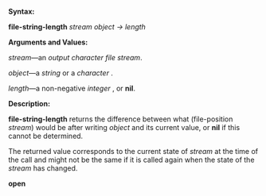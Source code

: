  

**Syntax:** 

**file-string-length** *stream object → length* 

**Arguments and Values:** 

*stream*—an *output character file stream*. 

*object*—a *string* or a *character* . 

*length*—a non-negative *integer* , or **nil**. 

**Description:** 

**file-string-length** returns the difference between what (file-position *stream*) would be after writing *object* and its current value, or **nil** if this cannot be determined. 

The returned value corresponds to the current state of *stream* at the time of the call and might not be the same if it is called again when the state of the *stream* has changed. 



 

 

**open** 

